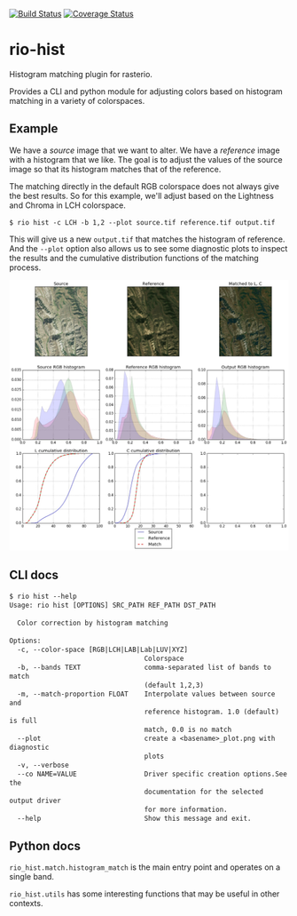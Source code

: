 [![Build Status](https://travis-ci.org/mapbox/rio-hist.svg?branch=master)](https://travis-ci.org/mapbox/rio-hist)
[![Coverage Status](https://coveralls.io/repos/github/mapbox/rio-hist/badge.svg?branch=master)](https://coveralls.io/github/mapbox/rio-hist?branch=master)

# rio-hist

Histogram matching plugin for rasterio.

Provides a CLI and python module for adjusting colors based on histogram matching in a variety of colorspaces.

## Example

We have a *source* image that we want to alter.
We have a *reference* image with a histogram that we like.
The goal is to adjust the values of the source image so that its histogram matches that of the reference.

The matching directly in the default RGB colorspace does not always give the best results. So for this example, we'll adjust based on the Lightness and Chroma in LCH colorspace.

```
$ rio hist -c LCH -b 1,2 --plot source.tif reference.tif output.tif
```

This will give us a new `output.tif` that matches the histogram of reference. And the `--plot` option
also allows us to see some diagnostic plots to inspect the results and the cumulative distribution functions of the matching process.

<img src="docs/example_plot.jpg">


## CLI docs

```
$ rio hist --help
Usage: rio hist [OPTIONS] SRC_PATH REF_PATH DST_PATH

  Color correction by histogram matching

Options:
  -c, --color-space [RGB|LCH|LAB|Lab|LUV|XYZ]
                                  Colorspace
  -b, --bands TEXT                comma-separated list of bands to match
                                  (default 1,2,3)
  -m, --match-proportion FLOAT    Interpolate values between source and
                                  reference histogram. 1.0 (default) is full
                                  match, 0.0 is no match
  --plot                          create a <basename>_plot.png with diagnostic
                                  plots
  -v, --verbose
  --co NAME=VALUE                 Driver specific creation options.See the
                                  documentation for the selected output driver
                                  for more information.
  --help                          Show this message and exit.
```

## Python docs

`rio_hist.match.histogram_match` is the main entry point and operates on a single band.

`rio_hist.utils` has some interesting functions that may be useful in other contexts.
